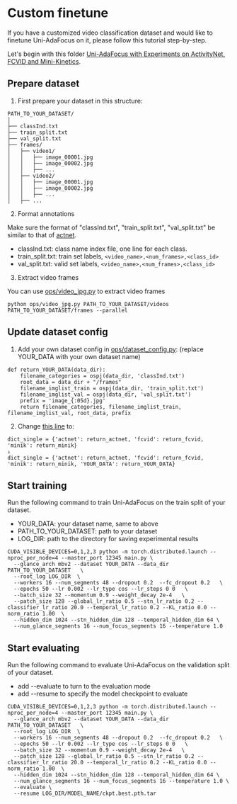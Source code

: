 # Custom finetune

If you have a customized video classification dataset and would like to finetune Uni-AdaFocus on it, please follow this tutorial step-by-step.

Let's begin with this folder [Uni-AdaFocus with Experiments on ActivityNet, FCVID and Mini-Kinetics](../Uni-AdaFocus%20with%20Experiments%20on%20ActivityNet,%20FCVID%20and%20Mini-Kinetics).

## Prepare dataset

1. First prepare your dataset in this structure:
```
PATH_TO_YOUR_DATASET/
│
├── classInd.txt
├── train_split.txt
├── val_split.txt
├── frames/
│   ├── video1/
│   │   ├── image_00001.jpg
│   │   ├── image_00002.jpg
│   │   ├── ...
│   ├── video2/
│   │   ├── image_00001.jpg
│   │   ├── image_00002.jpg
│   │   ├── ...
│   ├── ...
```
2. Format annotations

Make sure the format of "classInd.txt", "train_split.txt", "val_split.txt" be similar to that of [actnet](https://drive.google.com/drive/folders/1bY0Cdrl72PdbC_5aHXtfqYunNzs_45Cq).
* classInd.txt: class name index file, one line for each class.
* train_split.txt: train set labels, `<video_name>,<num_frames>,<class_id>`
* val_split.txt: valid set labels, `<video_name>,<num_frames>,<class_id>`


3. Extract video frames

You can use [ops/video_jpg.py](ops/video_jpg.py) to extract video frames

```
python ops/video_jpg.py PATH_TO_YOUR_DATASET/videos PATH_TO_YOUR_DATASET/frames --parallel
```

## Update dataset config

1. Add your own dataset config in [ops/dataset_config.py](ops/dataset_config.py): (replace YOUR_DATA with your own dataset name)
```
def return_YOUR_DATA(data_dir):
    filename_categories = ospj(data_dir, 'classInd.txt')
    root_data = data_dir + "/frames"
    filename_imglist_train = ospj(data_dir, 'train_split.txt')
    filename_imglist_val = ospj(data_dir, 'val_split.txt')
    prefix = 'image_{:05d}.jpg'
    return filename_categories, filename_imglist_train, filename_imglist_val, root_data, prefix
```

2. Change [this line](ops/dataset_config.py#L34) to:
```
dict_single = {'actnet': return_actnet, 'fcvid': return_fcvid, 'minik': return_minik}
↓
dict_single = {'actnet': return_actnet, 'fcvid': return_fcvid, 'minik': return_minik, 'YOUR_DATA': return_YOUR_DATA}
```

## Start training

Run the following command to train Uni-AdaFocus on the train split of your dataset.

* YOUR_DATA: your dataset name, same to above
* PATH_TO_YOUR_DATASET: path to your dataset
* LOG_DIR: path to the directory for saving experimental results

```
CUDA_VISIBLE_DEVICES=0,1,2,3 python -m torch.distributed.launch --nproc_per_node=4 --master_port 12345 main.py \
  --glance_arch mbv2 --dataset YOUR_DATA --data_dir PATH_TO_YOUR_DATASET   \
  --root_log LOG_DIR  \
  --workers 16 --num_segments 48 --dropout 0.2  --fc_dropout 0.2   \
  --epochs 50 --lr 0.002 --lr_type cos --lr_steps 0 0   \
  --batch_size 32 --momentum 0.9 --weight_decay 2e-4   \
  --patch_size 128 --global_lr_ratio 0.5 --stn_lr_ratio 0.2 --classifier_lr_ratio 20.0 --temporal_lr_ratio 0.2 --KL_ratio 0.0 --norm_ratio 1.00  \
  --hidden_dim 1024 --stn_hidden_dim 128 --temporal_hidden_dim 64 \
  --num_glance_segments 16 --num_focus_segments 16 --temperature 1.0 
```

## Start evaluating

Run the following command to evaluate Uni-AdaFocus on the validation split of your dataset.
* add --evaluate to turn to the evaluation mode
* add --resume to specify the model checkpoint to evaluate

```
CUDA_VISIBLE_DEVICES=0,1,2,3 python -m torch.distributed.launch --nproc_per_node=4 --master_port 12345 main.py \
  --glance_arch mbv2 --dataset YOUR_DATA --data_dir PATH_TO_YOUR_DATASET   \
  --root_log LOG_DIR  \
  --workers 16 --num_segments 48 --dropout 0.2  --fc_dropout 0.2   \
  --epochs 50 --lr 0.002 --lr_type cos --lr_steps 0 0   \
  --batch_size 32 --momentum 0.9 --weight_decay 2e-4   \
  --patch_size 128 --global_lr_ratio 0.5 --stn_lr_ratio 0.2 --classifier_lr_ratio 20.0 --temporal_lr_ratio 0.2 --KL_ratio 0.0 --norm_ratio 1.00  \
  --hidden_dim 1024 --stn_hidden_dim 128 --temporal_hidden_dim 64 \
  --num_glance_segments 16 --num_focus_segments 16 --temperature 1.0 \
  --evaluate \
  --resume LOG_DIR/MODEL_NAME/ckpt.best.pth.tar
```
